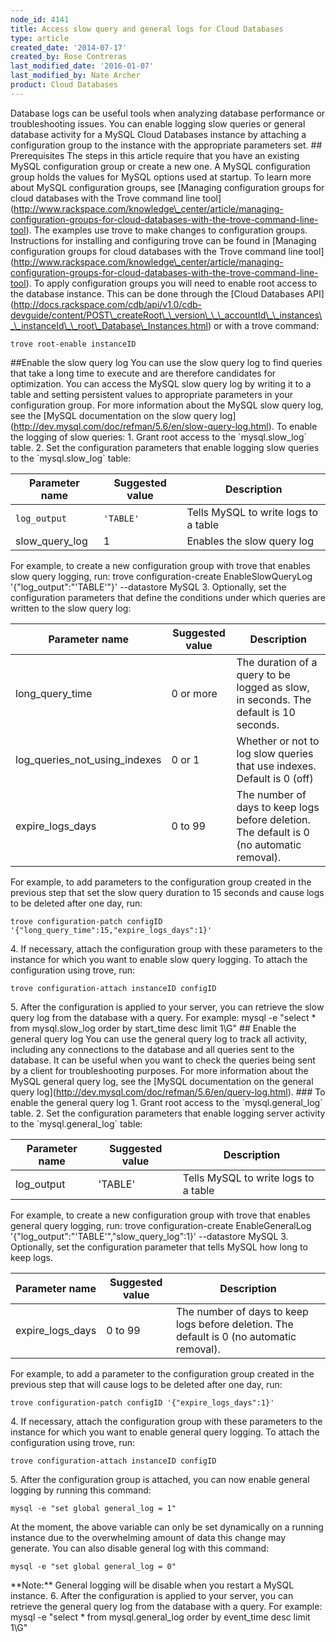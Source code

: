 ```yaml
---
node_id: 4141
title: Access slow query and general logs for Cloud Databases
type: article
created_date: '2014-07-17'
created_by: Rose Contreras
last_modified_date: '2016-01-07'
last_modified_by: Nate Archer
product: Cloud Databases
---
```


Database logs can be useful tools when analyzing database performance or
troubleshooting issues. You can enable logging slow queries or general
database activity for a MySQL Cloud Databases instance by attaching a
configuration group to the instance with the appropriate parameters set.
\#\# Prerequisites The steps in this article require that you have an
existing MySQL configuration group or create a new one. A MySQL
configuration group holds the values for MySQL options used at startup.
To learn more about MySQL configuration groups, see \[Managing
configuration groups for cloud databases with the Trove command line
tool\](http://www.rackspace.com/knowledge\_center/article/managing-configuration-groups-for-cloud-databases-with-the-trove-command-line-tool).
The examples use trove to make changes to configuration groups.
Instructions for installing and configuring trove can be found in
\[Managing configuration groups for cloud databases with the Trove
command line
tool\](http://www.rackspace.com/knowledge\_center/article/managing-configuration-groups-for-cloud-databases-with-the-trove-command-line-tool).
To apply configuration groups you will need to enable root access to the
database instance. This can be done through the \[Cloud Databases
API\](http://docs.rackspace.com/cdb/api/v1.0/cdb-devguide/content/POST\_createRoot\_\_version\_\_\_accountId\_\_instances\_\_instanceId\_\_root\_Database\_Instances.html)
or with a trove command:

    trove root-enable instanceID

\#\#Enable the slow query log You can use the slow query log to find
queries that take a long time to execute and are therefore candidates
for optimization. You can access the MySQL slow query log by writing it
to a table and setting persistent values to appropriate parameters in
your configuration group. For more information about the MySQL slow
query log, see the \[MySQL documentation on the slow query
log\](http://dev.mysql.com/doc/refman/5.6/en/slow-query-log.html). To
enable the logging of slow queries: 1. Grant root access to the
\`mysql.slow\_log\` table. 2. Set the configuration parameters that
enable logging slow queries to the \`mysql.slow\_log\` table:

| Parameter name   | Suggested value | Description                          |
|------------------|-----------------|--------------------------------------|
| `log_output`     | `'TABLE'`       | Tells MySQL to write logs to a table |
| slow\_query\_log | 1               | Enables the slow query log           |

For example, to create a new configuration group with trove that enables
slow query logging, run: trove configuration-create EnableSlowQueryLog
'{"log\_output":"'TABLE'"}' --datastore MySQL 3. Optionally, set the
configuration parameters that define the conditions under which queries
are written to the slow query log:

| Parameter name                    | Suggested value | Description                                                                               |
|-----------------------------------|-----------------|-------------------------------------------------------------------------------------------|
| long\_query\_time                 | 0 or more       | The duration of a query to be logged as slow, in seconds. The default is 10 seconds.      |
| log\_queries\_not\_using\_indexes | 0 or 1          | Whether or not to log slow queries that use indexes.  Default is 0 (off)                  |
| expire\_logs\_days                | 0 to 99         | The number of days to keep logs before deletion. The default is 0 (no automatic removal). |

For example, to add parameters to the configuration group created in the
previous step that set the slow query duration to 15 seconds and cause
logs to be deleted after one day, run:

    trove configuration-patch configID '{"long_query_time":15,"expire_logs_days":1}'

4\. If necessary, attach the configuration group with these parameters to
the instance for which you want to enable slow query logging. To attach
the configuration using trove, run:

    trove configuration-attach instanceID configID

5\. After the configuration is applied to your server, you can retrieve
the slow query log from the database with a query. For example: mysql -e
"select \* from mysql.slow\_log order by start\_time desc limit 1\\G"
\#\# Enable the general query log You can use the general query log to
track all activity, including any connections to the database and all
queries sent to the database. It can be useful when you want to check
the queries being sent by a client for troubleshooting purposes. For
more information about the MySQL general query log, see the \[MySQL
documentation on the general query
log\](http://dev.mysql.com/doc/refman/5.6/en/query-log.html). \#\#\# To
enable the general query log 1. Grant root access to the
\`mysql.general\_log\` table. 2. Set the configuration parameters that
enable logging server activity to the \`mysql.general\_log\` table:

| Parameter name | Suggested value | Description                          |
|----------------|-----------------|--------------------------------------|
| log\_output    | 'TABLE'         | Tells MySQL to write logs to a table |

For example, to create a new configuration group with trove that enables
general query logging, run: trove configuration-create EnableGeneralLog
'{"log\_output":"'TABLE'","slow\_query\_log":1}' --datastore MySQL 3.
Optionally, set the configuration parameter that tells MySQL how long to
keep logs.

| Parameter name     | Suggested value | Description                                                                               |
|--------------------|-----------------|-------------------------------------------------------------------------------------------|
| expire\_logs\_days | 0 to 99         | The number of days to keep logs before deletion. The default is 0 (no automatic removal). |

For example, to add a parameter to the configuration group created in
the previous step that will cause logs to be deleted after one day, run:

    trove configuration-patch configID '{"expire_logs_days":1}'

4\. If necessary, attach the configuration group with these parameters to
the instance for which you want to enable general query logging. To
attach the configuration using trove, run:

    trove configuration-attach instanceID configID

5\. After the configuration group is attached, you can now enable general
logging by running this command:

    mysql -e "set global general_log = 1"

At the moment, the above variable can only be set dynamically on a
running instance due to the overwhelming amount of data this change may
generate. You can also disable general log with this command:

    mysql -e "set global general_log = 0"

\*\*Note:\*\* General logging will be disable when you restart a MySQL
instance. 6. After the configuration is applied to your server, you can
retrieve the general query log from the database with a query. For
example: mysql -e "select \* from mysql.general\_log order by
event\_time desc limit 1\\G"

